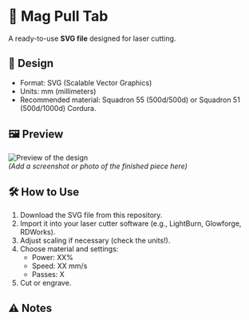 # 🔧 Mag Pull Tab

A ready-to-use **SVG file** designed for laser cutting.  

## 📐 Design
- Format: SVG (Scalable Vector Graphics)
- Units: mm (millimeters)  
- Recommended material: Squadron 55 (500d/500d) or Squadron 51 (500d/1000d) Cordura.

## 🖼 Preview
![Preview of the design](preview.png)  
*(Add a screenshot or photo of the finished piece here)*  

## 🛠 How to Use
1. Download the SVG file from this repository.  
2. Import it into your laser cutter software (e.g., LightBurn, Glowforge, RDWorks).  
3. Adjust scaling if necessary (check the units!).  
4. Choose material and settings:  
   - Power: XX%  
   - Speed: XX mm/s  
   - Passes: X  
5. Cut or engrave.  

## ⚠️ Notes

